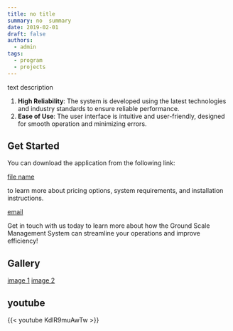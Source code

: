 ```yaml
---
title: no title
summary: no  summary
date: 2019-02-01
draft: false
authors:
  - admin
tags:
  - program
  - projects
---
```

 
 text description
 


1. **High Reliability**: The system is developed using the latest technologies and industry standards to ensure reliable performance.
2. **Ease of Use**: The user interface is intuitive and user-friendly, designed for smooth operation and minimizing errors.
 

## Get Started

You can download the application from the following link: 

 [file name](\zoomce\files\file.zip)
 
 to learn more about pricing options, system requirements, and installation instructions.

[email](engkhamidi@gmail.com)

Get in touch with us today to learn more about how the Ground Scale Management System can streamline your operations and improve efficiency!


## Gallery 
[image 1](\zoomce\1.jpg)
[image 2](\zoomce\3.jpg)



## youtube 

{{< youtube KdlR9muAwTw >}}
 




